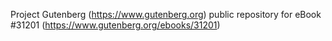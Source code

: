 Project Gutenberg (https://www.gutenberg.org) public repository for eBook #31201 (https://www.gutenberg.org/ebooks/31201)
